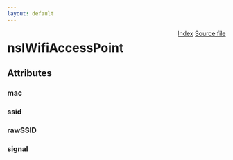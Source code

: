 ```yaml
---
layout: default
---
```

<div class='links' style='float:right'><a href="../index.html">Index</a>
<a href="http://dxr.mozilla.org/mozilla-central/source/netwerk/wifi/nsIWifiAccessPoint.idl">Source file</a>
</div>

# nsIWifiAccessPoint #

## Attributes ##

### mac ###

### ssid ###

### rawSSID ###

### signal ###
